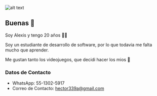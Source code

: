 ![alt text](IMG/Banner.png)

## Buenas 👋

Soy Alexis y tengo 20 años 🐱‍👤 

Soy un estudiante de desarrollo de software, por lo que todavia me falta mucho que aprender. 

Me gustan tanto los videojuegos, que decidi hacer los mios 👾

### **Datos de Contacto**
- WhatsApp: 55-1302-5917
- Correo de Contacto: hector339a@gmail.com
